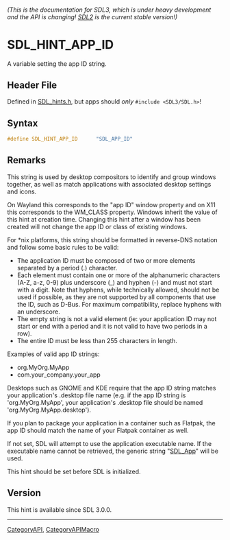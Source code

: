 ###### (This is the documentation for SDL3, which is under heavy development and the API is changing! [SDL2](https://wiki.libsdl.org/SDL2/) is the current stable version!)
# SDL_HINT_APP_ID

A variable setting the app ID string.

## Header File

Defined in [SDL_hints.h](https://github.com/libsdl-org/SDL/blob/main/include/SDL3/SDL_hints.h), but apps should _only_ `#include <SDL3/SDL.h>`!

## Syntax

```c
#define SDL_HINT_APP_ID      "SDL_APP_ID"
```

## Remarks

This string is used by desktop compositors to identify and group windows
together, as well as match applications with associated desktop settings
and icons.

On Wayland this corresponds to the "app ID" window property and on X11 this
corresponds to the WM_CLASS property. Windows inherit the value of this
hint at creation time. Changing this hint after a window has been created
will not change the app ID or class of existing windows.

For *nix platforms, this string should be formatted in reverse-DNS notation
and follow some basic rules to be valid:

- The application ID must be composed of two or more elements separated by
  a period (.) character.
- Each element must contain one or more of the alphanumeric characters
  (A-Z, a-z, 0-9) plus underscore (_) and hyphen (-) and must not start
  with a digit. Note that hyphens, while technically allowed, should not be
  used if possible, as they are not supported by all components that use
  the ID, such as D-Bus. For maximum compatibility, replace hyphens with an
  underscore.
- The empty string is not a valid element (ie: your application ID may not
  start or end with a period and it is not valid to have two periods in a
  row).
- The entire ID must be less than 255 characters in length.

Examples of valid app ID strings:

- org.MyOrg.MyApp
- com.your_company.your_app

Desktops such as GNOME and KDE require that the app ID string matches your
application's .desktop file name (e.g. if the app ID string is
'org.MyOrg.MyApp', your application's .desktop file should be named
'org.MyOrg.MyApp.desktop').

If you plan to package your application in a container such as Flatpak, the
app ID should match the name of your Flatpak container as well.

If not set, SDL will attempt to use the application executable name. If the
executable name cannot be retrieved, the generic string
"[SDL_App](SDL_App)" will be used.

This hint should be set before SDL is initialized.

## Version

This hint is available since SDL 3.0.0.

----
[CategoryAPI](CategoryAPI), [CategoryAPIMacro](CategoryAPIMacro)

